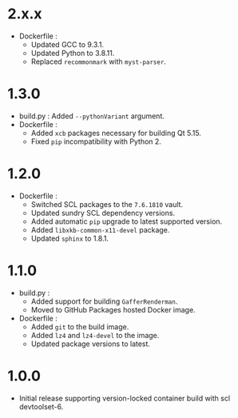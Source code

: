 2.x.x
=====

- Dockerfile :
  - Updated GCC to 9.3.1.
  - Updated Python to 3.8.11.
  - Replaced `recommonmark` with `myst-parser`.

1.3.0
=====

- build.py : Added `--pythonVariant` argument.
- Dockerfile :
  - Added `xcb` packages necessary for building Qt 5.15.
  - Fixed `pip` incompatibility with Python 2.

1.2.0
=====

- Dockerfile :
  - Switched SCL packages to the `7.6.1810` vault.
  - Updated sundry SCL dependency versions.
  - Added automatic `pip` upgrade to latest supported version.
  - Added `libxkb-common-x11-devel` package.
  - Updated `sphinx` to 1.8.1.

1.1.0
=====

- build.py :
  - Added support for building `GafferRenderman`.
  - Moved to GitHub Packages hosted Docker image.
- Dockerfile :
  - Added `git` to the build image.
  - Added `lz4` and `lz4-devel` to the image.
  - Updated package versions to latest.

 1.0.0
 =====

 - Initial release supporting version-locked container build with scl devtoolset-6.
